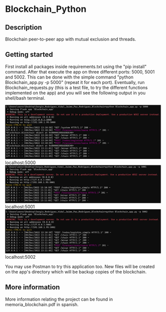 # Blockchain_Python
## Description
Blockchain peer-to-peer app with mutual exclusion and threads.

## Getting started
First install all packages inside requirements.txt using the "pip install" command. After that execute the app on three different ports: 5000, 5001 and 5002. This can be done with the simple command "python Blockchain_app.py -p 5000" (repeat it for each port). Eventually, run Blockchain_requests.py (this is a test file, to try the different functions implemented on the app) and you will see the following output in you shell/bash terminal.

![localhost:5000](https://github.com/SeroviICAI/Blockchain_Python/blob/master/images/localhost5000_screenshot.jpg)
localhost:5000
![localhost:5001](https://github.com/SeroviICAI/Blockchain_Python/blob/master/images/localhost5001_screenshot.jpg)
localhost:5001
![localhost:5002](https://github.com/SeroviICAI/Blockchain_Python/blob/master/images/localhost5002_screenshot.jpg)
localhost:5002

You may use Postman to try this application too. New files will be created on the app's directory which will be backup copies of the blockchain.

## More information
More information relating the project can be found in memoria_blockchain.pdf in spanish.
